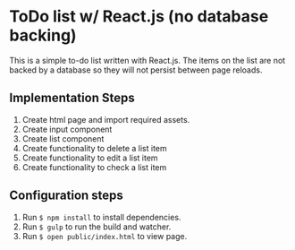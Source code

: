 # ToDo list w/ React.js (no database backing)

This is a simple to-do list written with React.js. The items on the
list are not backed by a database so they will not persist between page
reloads.

## Implementation Steps

1. Create html page and import required assets.
2. Create input component
3. Create list component
4. Create functionality to delete a list item
5. Create functionality to edit a list item
6. Create functionality to check a list item

## Configuration steps

1. Run `$ npm install` to install dependencies.
2. Run `$ gulp` to run the build and watcher.
3. Run `$ open public/index.html` to view page.
